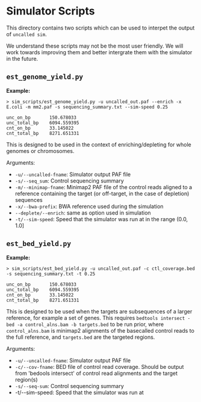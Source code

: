 # Simulator Scripts

This directory contains two scripts which can be used to interpet the output of `uncalled sim`.

We understand these scripts may not be the most user friendly. We will work towards improving them and better intergrate them with the simulator in the future.

## `est_genome_yield.py`

**Example:**
```
> sim_scripts/est_genome_yield.py -u uncalled_out.paf --enrich -x E.coli -m mm2.paf -s sequencing_summary.txt --sim-speed 0.25

unc_on_bp       150.678033
unc_total_bp    6094.559395
cnt_on_bp       33.145022
cnt_total_bp    8271.651331
```

This is designed to be used in the context of enriching/depleting for whole genomes or chromosomes.

Arguments:
- `-u/--uncalled-fname`: Simulator output PAF file
- `-s/--seq_sum`: Control sequencing summary
- `-m/--minimap-fname`: Minimap2 PAF file of the control reads aligned to a reference containing the target (or off-target, in the case of depletion) sequences
- `-x/--bwa-prefix`: BWA reference used during the simulation
- `--deplete/--enrich`: same as option used in simulation
- `-t/--sim-speed`: Speed that the simulator was run at in the range (0.0, 1.0]

## `est_bed_yield.py`

**Example:**
```
> sim_scripts/est_bed_yield.py -u uncalled_out.paf -c ctl_coverage.bed -s sequencing_summary.txt -t 0.25 

unc_on_bp       150.678033
unc_total_bp    6094.559395
cnt_on_bp       33.145022
cnt_total_bp    8271.651331

```

This is designed to be used when the targets are subsequences of a larger reference, for example a set of genes. This requires `bedtools intersect -bed -a control_alns.bam -b targets.bed` to be run prior, where `control_alns.bam` is minimap2 alignments of the basecalled control reads to the full reference, and `targets.bed` are the targeted regions.

Arguments:
- `-u/--uncalled-fname`: Simulator output PAF file
- `-c/--cov-fname`: BED file of control read coverage. Should be output from 'bedools intersect' of control read alignments and the target region(s)
- `-s/--seq-sum`: Control sequencing summary
- -t/--sim-speed: Speed that the simulator was run at
